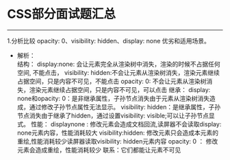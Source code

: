 # CSS部分面试题汇总
---
1.分析比较 opacity: 0、visibility: hidden、display: none 优劣和适用场景。
   - 解析：<br>
    结构：
    display:none: 会让元素完全从渲染树中消失，渲染的时候不占据任何空间, 不能点击，
    visibility: hidden:不会让元素从渲染树消失，渲染元素继续占据空间，只是内容不可见，不能点击
    opacity: 0: 不会让元素从渲染树消失，渲染元素继续占据空间，只是内容不可见，可以点击
    继承：
    display: none和opacity: 0：是非继承属性，子孙节点消失由于元素从渲染树消失造成，通过修改子孙节点属性无法显示。
    visibility: hidden：是继承属性，子孙节点消失由于继承了hidden，通过设置visibility: visible;可以让子孙节点显式。
    性能：
    displaynone : 修改元素会造成文档回流,读屏器不会读取display: none元素内容，性能消耗较大
    visibility:hidden: 修改元素只会造成本元素的重绘,性能消耗较少读屏器读取visibility: hidden元素内容
    opacity: 0 ： 修改元素会造成重绘，性能消耗较少
    联系：它们都能让元素不可见


